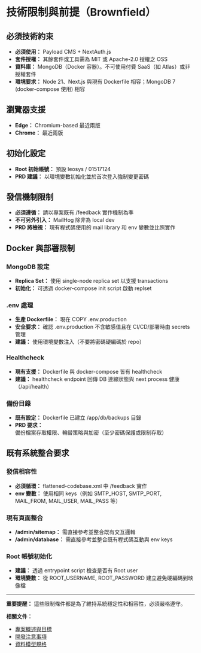 # 技術限制與前提（Brownfield）

## 必須技術約束

- **必須使用：** Payload CMS + NextAuth.js
- **套件授權：** 其餘套件或工具需為 MIT 或 Apache-2.0 授權之 OSS
- **資料庫：** MongoDB（Docker 容器）。不可使用付費 SaaS（如 Atlas）或非授權套件
- **環境要求：** Node 21、Next.js 與現有 Dockerfile 相容；MongoDB 7 (docker-compose 使用) 相容

## 瀏覽器支援

- **Edge：** Chromium-based 最近兩版
- **Chrome：** 最近兩版

## 初始化設定

- **Root 初始帳號：** 預設 leosys / 01517124
- **PRD 建議：** 以環境變數初始化並於首次登入強制變更密碼

## 發信機制限制

- **必須遵循：** 請以專案既有 /feedback 實作機制為準
- **不可另外引入：** MailHog 除非為 local dev
- **PRD 將檢視：** 現有程式碼使用的 mail library 和 env 變數並比照實作

## Docker 與部署限制

### MongoDB 設定
- **Replica Set：** 使用 single-node replica set 以支援 transactions
- **初始化：** 可透過 docker-compose init script 啟動 replset

### .env 處理
- **生產 Dockerfile：** 現在 COPY .env.production
- **安全要求：** 確認 .env.production 不含敏感值且在 CI/CD/部署時由 secrets 管理
- **建議：** 使用環境變數注入（不要將密碼硬編碼於 repo）

### Healthcheck
- **現有支援：** Dockerfile 與 docker-compose 皆有 healthcheck
- **建議：** healthcheck endpoint 回傳 DB 連線狀態與 next process 健康（/api/health）

### 備份目錄
- **既有設定：** Dockerfile 已建立 /app/db/backups 目錄
- **PRD 要求：** 備份檔案存取權限、輪替策略與加密（至少密碼保護或限制存取）

## 既有系統整合要求

### 發信相容性
- **必須循環：** flattened-codebase.xml 中 /feedback 實作
- **env 變數：** 使用相同 keys（例如 SMTP_HOST, SMTP_PORT, MAIL_FROM, MAIL_USER, MAIL_PASS 等）

### 現有頁面整合
- **/admin/sitemap：** 需直接參考並整合既有交互邏輯
- **/admin/database：** 需直接參考並整合既有程式碼互動與 env keys

### Root 帳號初始化
- **建議：** 透過 entrypoint script 檢查是否有 Root user
- **環境變數：** 從 ROOT_USERNAME, ROOT_PASSWORD 建立避免硬編碼到映像檔

---

**重要提醒：** 這些限制條件都是為了維持系統穩定性和相容性，必須嚴格遵守。

**相關文件：**
- [專案概述與目標](./project-overview-goals.md)
- [開發注意事項](./development-guidelines.md)
- [資料模型規格](./data-models.md)